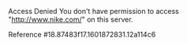 Access Denied You don't have permission to access "http://www.nike.com/" on this server.

Reference #18.87483f17.1601872831.12a114c6